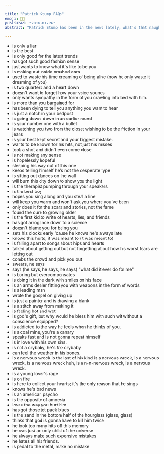```yaml
---

title: "Patrick Stump FAQs"
emoji: 👨‍🎤
published: "2018-01-26"
abstract: "Patrick Stump has been in the news lately, what's that naughty boy been up to?"

---
```


* is only a liar
* is the best
* is only good for the latest trends
* has got such good fashion sense
* just wants to know what it's like to be you
* is making out inside crashed cars
* used to waste his time dreaming of being alive (now he only waste it dreaming of you)
* is two quarters and a heart down
* doesn't want to forget how your voice sounds
* only wants sympathy in the form of you crawling into bed with him. 
* is more than you bargained for
* has been dying to tell you anything you want to hear
* is just a notch in your bedpost
* is going down, down in an earlier round
* is your number one with a bullet
* is watching you two from the closet wishing to be the friction in your jeans
* is your best kept secret and your biggest mistake.
* wants to be known for his hits, not just his misses
* took a shot and didn't even come close
* is not making any sense
* is hopelessly hopeful
* sleeping his way out of this one
* keeps telling himself he's not the desperate type
* is sitting out dances on the wall
* will burn this city down to show you the light
* is the therapist pumping through your speakers
* is the best boy
* hopes you sing along and you steal a line
* will keep you warm and won't ask you where you've been
* only does it for the scars and stories, not the fame
* found the cure to growing older
* is the first kid to write of hearts, lies, and friends
* has got arrogance down to a science
* doesn't blame you for being you
* sets his clocks early 'cause he knows he's always late
* knows this hurts, it was meant to (it was meant to)
* is falling apart to songs about hips and hearts
* talked about getting out but not forgetting about how his worst fears are letting out
* combs the crowd and pick you out
* swears, he says
* says (he says, he says, he says) "what did it ever do for me"
* is boring but overcompensates
* is doing it in the dark with smiles on his face.
* is an arms dealer fitting you with weapons in the form of words
* is a leading man
* wrote the gospel on giving up
* is just a painter and is drawing a blank
* is a stitch away from making it
* is feeling hot and wet
* is god's gift, but why would he bless him with such wit without a conscience equipped?
* is addicted to the way he feels when he thinks of you.
* is a coal mine, you're a canary
* speaks fast and is not gonna repeat himself
* is in love with his own sins.
* is not a crybaby, he's _the_ crybaby 
* can feel the weather in his bones.
* is a nervous wreck is the last of his kind is a nervous wreck, is a nervous wreck, is a nervous wreck huh, is a n-n-nervous wreck, is a nervous wreck.
* is a young lover's rage
* is on fire
* is here to collect your hearts; it's the only reason that he sings
* knows he's bad news
* is an american psycho
* is the opposite of amnesia
* loves the way you hurt him
* has got those jet pack blues
* is the sand in the bottom half of the hourglass (glass, glass)
* thinks that god is gonna have to kill him twice
* he took too many hits off this memory
* he was just an only child of the universe
* he always make such expensive mistakes
* he hates all his friends.
* is pedal to the metal, make no mistake
